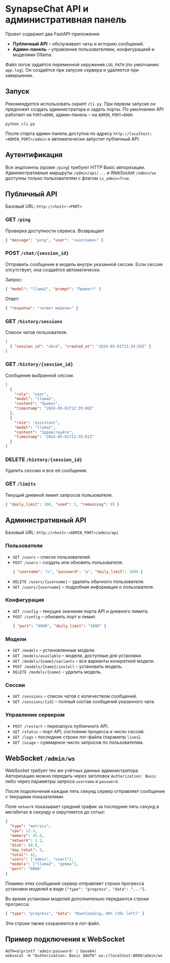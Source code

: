 # SynapseChat API и административная панель


Проект содержит два FastAPI-приложения:

* **Публичный API** – обслуживает чаты и историю сообщений.
* **Админ-панель** – управление пользователями, конфигурацией и моделями Ollama.


Файл логов задаётся переменной окружения `LOG_PATH` (по умолчанию `app.log`). Он
создаётся при запуске сервера и удаляется при завершении.

## Запуск

Рекомендуется использовать скрипт `cli.py`. При первом запуске он предложит
создать администратора и задать порты. По умолчанию API работает на `PORT=8000`,
админ-панель – на `ADMIN_PORT=8080`.

```
python cli.py
```

После старта админ-панель доступна по адресу
`http://localhost:<ADMIN_PORT>/admin` и автоматически запустит публичный API.

## Аутентификация

Все эндпоинты (кроме `/ping`) требуют HTTP Basic авторизации. Административные
маршруты `/admin/api/...` и WebSocket `/admin/ws` доступны только пользователям с
флагом `is_admin=True`.

## Публичный API

Базовый URL: `http://<host>:<PORT>`

### GET `/ping`
Проверка доступности сервиса. Возвращает
```json
{ "message": "pong", "user": "<username>" }
```

### POST `/chat/{session_id}`
Отправить сообщение в модель внутри указанной сессии. Если сессия отсутствует,
она создаётся автоматически.

Запрос:
```json
{ "model": "llama2", "prompt": "Привет!" }
```
Ответ:
```json
{ "response": "<ответ модели>" }
```

### GET `/history/sessions`
Список чатов пользователя.
```json
[
  { "session_id": "abcd", "created_at": "2024-03-01T12:34:56Z" }
]
```

### GET `/history/{session_id}`
Сообщения выбранной сессии.
```json
[
  {
    "role": "user",
    "model": "llama2",
    "content": "Привет",
    "timestamp": "2024-03-01T12:35:00Z"
  },
  {
    "role": "assistant",
    "model": "llama2",
    "content": "Здравствуйте",
    "timestamp": "2024-03-01T12:35:01Z"
  }
]
```

### DELETE `/history/{session_id}`
Удалить сессию и все её сообщения.

### GET `/limits`
Текущий дневной лимит запросов пользователя.
```json
{ "daily_limit": 100, "used": 5, "remaining": 95 }
```

## Административный API

Базовый URL: `http://<host>:<ADMIN_PORT>/admin/api`

### Пользователи
* `GET /users` – список пользователей.
* `POST /users` – создать или обновить пользователя.
  ```json
  { "username": "u", "password": "p", "daily_limit": 1000 }
  ```
* `DELETE /users/{username}` – удалить обычного пользователя.
* `GET /users/{username}` – подробная информация о пользователе.

### Конфигурация
* `GET /config` – текущее значение порта API и дневного лимита.
* `POST /config` – обновить порт и лимит.
  ```json
  { "port": "8000", "daily_limit": "1000" }
  ```

### Модели
* `GET /models` – установленные модели.
* `GET /models/available` – модели, доступные для установки.
* `GET /models/{name}/variants` – все варианты конкретной модели.
* `POST /models/{name}/install` – установить модель.
* `DELETE /models/{name}` – удалить модель.

### Сессии
* `GET /sessions` – список чатов с количеством сообщений.
* `GET /sessions/{id}` – полный состав сообщений указанного чата.

### Управление сервером
* `POST /restart` – перезапуск публичного API.
* `GET /status` – порт API, состояние процесса и число сессий.
* `GET /logs` – последние строки лог-файла (параметр `lines`).
* `GET /usage` – суммарное число запросов по пользователям.

## WebSocket `/admin/ws`

WebSocket требует тех же учётных данных администратора. Авторизацию можно
передать через заголовок `Authorization: Basic` либо через параметры запроса
`username` и `password`.

После подключения каждые пять секунд сервер отправляет сообщение с текущими показателями.

Поле `network` показывает средний трафик за последние пять секунд в мегабитах в секунду и округляется до сотых:

```json
{
  "type": "metrics",
  "cpu": 12.3,
  "memory": 45.6,
  "network": 1.2,
  "disk": 80.0,
  "day_total": 5,
  "total": 42,
  "users": ["admin", "user1"],
  "models": ["llama2", "gemma"],
  "port": "9000"
}
```
Помимо этих сообщений сервер отправляет строки прогресса установки моделей в виде `{"type": "progress", "data": "..."}`.

Во время установки моделей дополнительно передаются строки прогресса:
```json
{ "type": "progress", "data": "Downloading… 40% (20s left)" }
```
Эти строки также сохраняются в лог-файл.

## Пример подключения к WebSocket

```
AUTH=$(printf 'admin:password' | base64)
websocat -H "Authorization: Basic $AUTH" ws://localhost:8080/admin/ws
```

